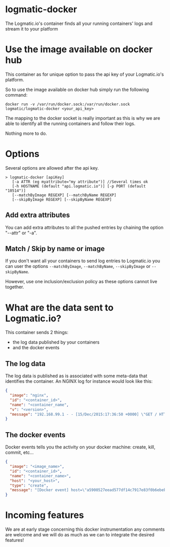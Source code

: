 # logmatic-docker
The Logmatic.io's container finds all your running containers' logs and stream it to your platform

# Use the image available on docker hub

This container as for unique option to pass the api key of your Logmatic.io's platform.

So to use the image available on docker hub simply run the following command:

```
docker run -v /var/run/docker.sock:/var/run/docker.sock logmatic/logmatic-docker <your_api_key>
```

The mapping to the docker socket is really important as this is why we are able to identify all the running containers and follow their logs.

Nothing more to do.

# Options

Several options are allowed after the api key.

```
> logmatic-docker [apiKey]
   [-a ATTR (eg myattribute="my attribute")] //Several times ok
   [-h HOSTNAME (default "api.logmatic.io")] [-p PORT (default "10514")]
   [--matchByImage REGEXP] [--matchByName REGEXP]
   [--skipByImage REGEXP] [--skipByName REGEXP]
```

## Add extra attributes

You can add extra attributes to all the pushed entries by chaining the option "--attr" or "-a".

## Match / Skip by name or image

If you don't want all your containers to send log entries to Logmatic.io you can user the options `--matchByImage`, `--matchByName`, `--skipByImage` or `--skipByName`.

However, use one inclusion/exclusion policy as these options cannot live together.

# What are the data sent to Logmatic.io?

This container sends 2 things:

- the log data published by your containers
- and the docker events

## The log data

The log data is published as is associated with some meta-data that identifies the container.
An NGINX log for instance would look like this:

```json
{
  "image": "nginx",
  "id": "<container_id>",
  "name": "<container_name",
  "v": "<version>",
  "message": "192.168.99.1 - - [15/Dec/2015:17:36:50 +0000] \"GET / HTTP/1.1\" 304 0 \"-\" \"Mozilla/5.0 (Macintosh; Intel Mac OS X 10_9_5) AppleWebKit/537.36 (KHTML, like Gecko) Chrome/47.0.2526.80 Safari/537.36\" \"-\""
}
```

## The docker events

Docker events tells you the activity on your docker machine: create, kill, commit, etc...

```json
{
  "image": "<image_name>",
  "id": "<container_id>",
  "name": "<container_name>",
  "host": "<your_host>",
  "type": "create",
  "message": "[Docker event] host=\"a5900527eead577df14c7917e83f0b6ebeb7b3d103e44d0a93a1c05316c6d391\" name=\"boring_hypatia\" event=\"create\""
}
```

# Incoming features

We are at early stage concerning this docker instrumentation any comments are welcome and we will do as much as we can to integrate the desired features!
